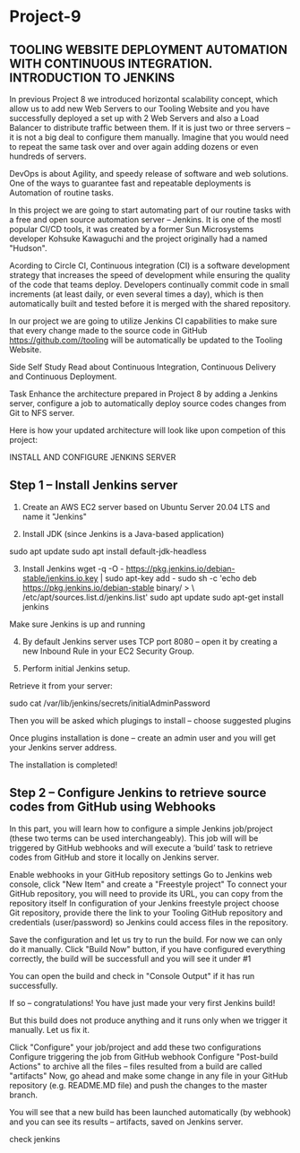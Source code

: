 # Project-9
## TOOLING WEBSITE DEPLOYMENT AUTOMATION WITH CONTINUOUS INTEGRATION. INTRODUCTION TO JENKINS

In previous Project 8 we introduced horizontal scalability concept, which allow us to add new Web Servers to our Tooling Website and you have successfully deployed a set up with 2 Web Servers and also a Load Balancer to distribute traffic between them. If it is just two or three servers – it is not a big deal to configure them manually. Imagine that you would need to repeat the same task over and over again adding dozens or even hundreds of servers.

DevOps is about Agility, and speedy release of software and web solutions. One of the ways to guarantee fast and repeatable deployments is Automation of routine tasks.

In this project we are going to start automating part of our routine tasks with a free and open source automation server – Jenkins. It is one of the mostl popular CI/CD tools, it was created by a former Sun Microsystems developer Kohsuke Kawaguchi and the project originally had a named "Hudson".

Acording to Circle CI, Continuous integration (CI) is a software development strategy that increases the speed of development while ensuring the quality of the code that teams deploy. Developers continually commit code in small increments (at least daily, or even several times a day), which is then automatically built and tested before it is merged with the shared repository.

In our project we are going to utilize Jenkins CI capabilities to make sure that every change made to the source code in GitHub https://github.com//tooling will be automatically be updated to the Tooling Website.

Side Self Study Read about Continuous Integration, Continuous Delivery and Continuous Deployment.

Task Enhance the architecture prepared in Project 8 by adding a Jenkins server, configure a job to automatically deploy source codes changes from Git to NFS server.

Here is how your updated architecture will look like upon competion of this project:

INSTALL AND CONFIGURE JENKINS SERVER

## Step 1 – Install Jenkins server

1. Create an AWS EC2 server based on Ubuntu Server 20.04 LTS and name it "Jenkins"

2. Install JDK (since Jenkins is a Java-based application)

sudo apt update sudo apt install default-jdk-headless

3. Install Jenkins
wget -q -O - https://pkg.jenkins.io/debian-stable/jenkins.io.key | sudo apt-key add - sudo sh -c 'echo deb https://pkg.jenkins.io/debian-stable binary/ > \ /etc/apt/sources.list.d/jenkins.list' sudo apt update sudo apt-get install jenkins

Make sure Jenkins is up and running

4. By default Jenkins server uses TCP port 8080 – open it by creating a new Inbound Rule in your EC2 Security Group.

5. Perform initial Jenkins setup.

Retrieve it from your server:

sudo cat /var/lib/jenkins/secrets/initialAdminPassword

Then you will be asked which plugings to install – choose suggested plugins

Once plugins installation is done – create an admin user and you will get your Jenkins server address.

The installation is completed!

## Step 2 – Configure Jenkins to retrieve source codes from GitHub using Webhooks

In this part, you will learn how to configure a simple Jenkins job/project (these two terms can be used interchangeably). This job will will be triggered by GitHub webhooks and will execute a ‘build’ task to retrieve codes from GitHub and store it locally on Jenkins server.

Enable webhooks in your GitHub repository settings
Go to Jenkins web console, click "New Item" and create a "Freestyle project" To connect your GitHub repository, you will need to provide its URL, you can copy from the repository itself
In configuration of your Jenkins freestyle project choose Git repository, provide there the link to your Tooling GitHub repository and credentials (user/password) so Jenkins could access files in the repository.

Save the configuration and let us try to run the build. For now we can only do it manually. Click "Build Now" button, if you have configured everything correctly, the build will be successfull and you will see it under #1

You can open the build and check in "Console Output" if it has run successfully.

If so – congratulations! You have just made your very first Jenkins build!

But this build does not produce anything and it runs only when we trigger it manually. Let us fix it.

Click "Configure" your job/project and add these two configurations Configure triggering the job from GitHub webhook Configure "Post-build Actions" to archive all the files – files resulted from a build are called "artifacts"
Now, go ahead and make some change in any file in your GitHub repository (e.g. README.MD file) and push the changes to the master branch.

You will see that a new build has been launched automatically (by webhook) and you can see its results – artifacts, saved on Jenkins server.

check jenkins

